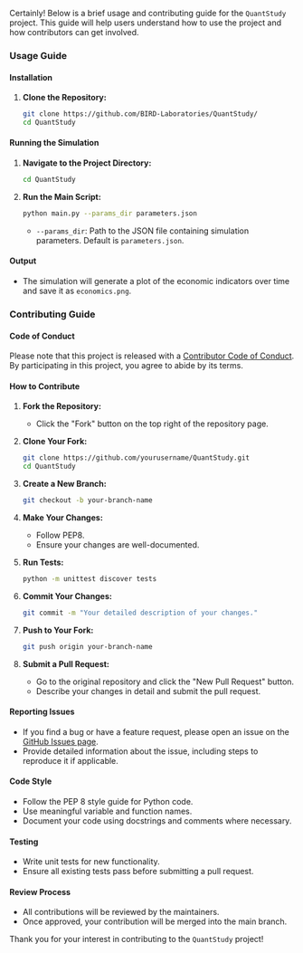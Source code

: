 Certainly! Below is a brief usage and contributing guide for the `QuantStudy` project. This guide will help users understand how to use the project and how contributors can get involved.

### Usage Guide

#### Installation

1. **Clone the Repository:**
   ```sh
   git clone https://github.com/BIRD-Laboratories/QuantStudy/
   cd QuantStudy
   ```

#### Running the Simulation

1. **Navigate to the Project Directory:**
   ```sh
   cd QuantStudy
   ```

2. **Run the Main Script:**
   ```sh
   python main.py --params_dir parameters.json
   ```

   - `--params_dir`: Path to the JSON file containing simulation parameters. Default is `parameters.json`.

#### Output

- The simulation will generate a plot of the economic indicators over time and save it as `economics.png`.

### Contributing Guide

#### Code of Conduct

Please note that this project is released with a [Contributor Code of Conduct](CODE_OF_CONDUCT.md). By participating in this project, you agree to abide by its terms.

#### How to Contribute

1. **Fork the Repository:**
   - Click the "Fork" button on the top right of the repository page.

2. **Clone Your Fork:**
   ```sh
   git clone https://github.com/yourusername/QuantStudy.git
   cd QuantStudy
   ```

3. **Create a New Branch:**
   ```sh
   git checkout -b your-branch-name
   ```

4. **Make Your Changes:**
   - Follow PEP8.
   - Ensure your changes are well-documented.

5. **Run Tests:**
   ```sh
   python -m unittest discover tests
   ```

6. **Commit Your Changes:**
   ```sh
   git commit -m "Your detailed description of your changes."
   ```

7. **Push to Your Fork:**
   ```sh
   git push origin your-branch-name
   ```

8. **Submit a Pull Request:**
   - Go to the original repository and click the "New Pull Request" button.
   - Describe your changes in detail and submit the pull request.

#### Reporting Issues

- If you find a bug or have a feature request, please open an issue on the [GitHub Issues page](https://github.com/BIRD-Laboratories/QuantStudy/issues).
- Provide detailed information about the issue, including steps to reproduce it if applicable.

#### Code Style

- Follow the PEP 8 style guide for Python code.
- Use meaningful variable and function names.
- Document your code using docstrings and comments where necessary.

#### Testing

- Write unit tests for new functionality.
- Ensure all existing tests pass before submitting a pull request.

#### Review Process

- All contributions will be reviewed by the maintainers.
- Once approved, your contribution will be merged into the main branch.

Thank you for your interest in contributing to the `QuantStudy` project!
